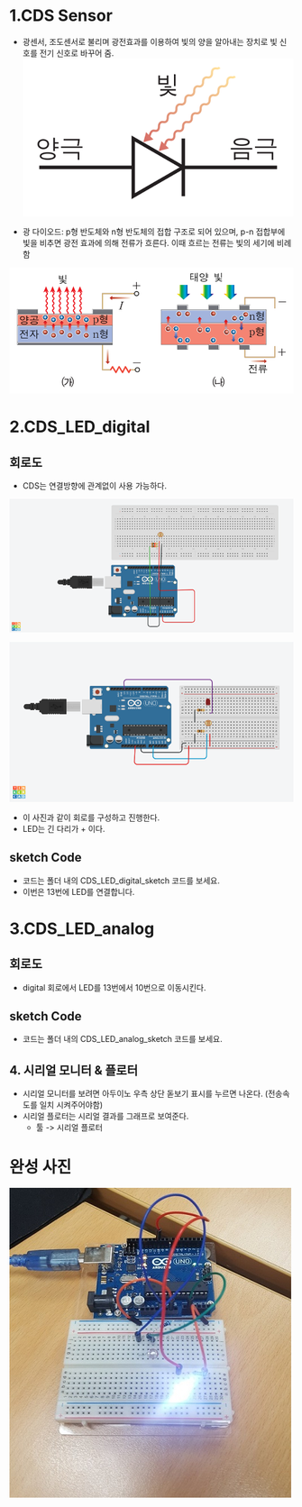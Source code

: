 # 1.CDS Sensor
- 광센서, 조도센서로 불리며 광전효과를 이용하여 빛의 양을 알아내는 장치로 빛 신호를 전기 신호로 바꾸어 줌.
![광다이오드](./pic/광다이오드.png)

- 광 다이오드: p형 반도체와 n형 반도체의 접합 구조로 되어 있으며, p-n 접합부에 빛을 비추면 광전 효과에 의해 전류가 흐른다. 
			이때 흐르는 전류는 빛의 세기에 비례함

![CDS_원리](./pic/CDS_원리.png)


# 2.CDS_LED_digital

## 회로도
- CDS는 연결방향에 관계없이 사용 가능하다.

![CDS_기본회로](./pic/CDS_기본회로.png)

![CDS_LED_회로도](./pic/CDS_LED_회로도.png)

- 이 사진과 같이 회로를 구성하고 진행한다.
- LED는 긴 다리가 + 이다.


## sketch Code
- 코드는 폴더 내의 CDS_LED_digital_sketch 코드를 보세요.
- 이번은 13번에 LED를 연결합니다.


# 3.CDS_LED_analog

## 회로도
- digital 회로에서 LED를 13번에서 10번으로 이동시킨다.

## sketch Code
- 코드는 폴더 내의 CDS_LED_analog_sketch 코드를 보세요.



## 4. 시리얼 모니터 & 플로터
- 시리얼 모니터를 보려면 아두이노 우측 상단 돋보기 표시를 누르면 나온다. (전송속도를 일치 시켜주어야함)
- 시리얼 플로터는 시리얼 결과를 그래프로 보여준다.
	- 툴 -> 시리얼 플로터


# 완성 사진

![final](./pic/final.jpg)

